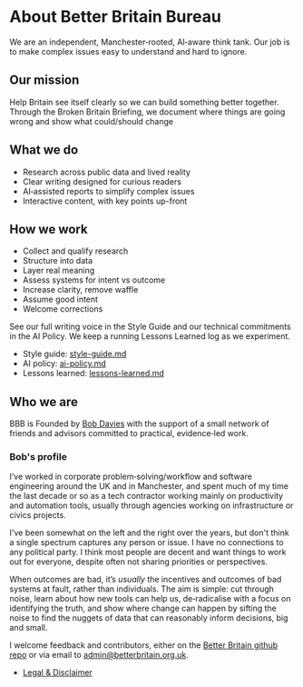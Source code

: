 # About Better Britain Bureau

We are an independent, Manchester‑rooted, AI‑aware think tank. Our job is to make complex issues easy to understand and hard to ignore.

## Our mission
Help Britain see itself clearly so we can build something better together. Through the Broken Britain Briefing, we document where things are going wrong and show what could/should change

## What we do
- Research across public data and lived reality
- Clear writing designed for curious readers
- AI‑assisted reports to simplify complex issues
- Interactive content, with key points up-front

## How we work
- Collect and qualify research
- Structure into data
- Layer real meaning
- Assess systems for intent vs outcome
- Increase clarity, remove waffle
- Assume good intent
- Welcome corrections

See our full writing voice in the Style Guide and our technical commitments in the AI Policy. We keep a running Lessons Learned log as we experiment.

- Style guide: [style-guide.md](./style-guide.md)
- AI policy: [ai-policy.md](./ai-policy.md)
- Lessons learned: [lessons-learned.md](./lessons-learned.md)

## Who we are
BBB is Founded by [Bob Davies](https://bsky.app/profile/bobbigmac.bsky.social) with the support of a small network of friends and advisors committed to practical, evidence‑led work.

### Bob's profile

I’ve worked in corporate problem‑solving/workflow and software engineering around the UK and in Manchester, and spent much of my time the last decade or so as a tech contractor working mainly on productivity and automation tools, usually through agencies working on infrastructure or civics projects.

I've been somewhat on the left and the right over the years, but don't think a single spectrum captures any person or issue. I have no connections to any political party. I think most people are decent and want things to work out for everyone, despite often not sharing priorities or perspectives. 

When outcomes are bad, it’s _usually_ the incentives and outcomes of bad systems at fault, rather than individuals. The aim is simple: cut through noise, learn about how new tools can help us, de‑radicalise with a focus on identifying the truth, and show where change can happen by sifting the noise to find the nuggets of data that can reasonably inform decisions, big and small.

I welcome feedback and contributors, either on the [Better Britain github repo](https://github.com/Better-Britain) or via email to [admin@betterbritain.org.uk](admin@betterbritain.org.uk).

- [Legal &amp; Disclaimer](./legal.md)